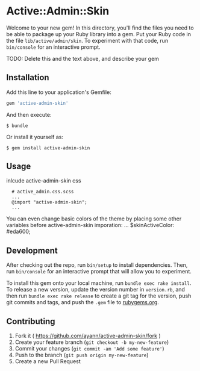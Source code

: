 # Active::Admin::Skin

Welcome to your new gem! In this directory, you'll find the files you need to be able to package up your Ruby library into a gem. Put your Ruby code in the file `lib/active/admin/skin`. To experiment with that code, run `bin/console` for an interactive prompt.

TODO: Delete this and the text above, and describe your gem

## Installation

Add this line to your application's Gemfile:

```ruby
gem 'active-admin-skin'
```

And then execute:

    $ bundle

Or install it yourself as:

    $ gem install active-admin-skin

## Usage
  
  inlcude active-admin-skin css

      # active_admin.css.scss
      ...
      @import "active-admin-skin";
      ...

  You can even change basic colors of the theme by placing some other variables before active-admin-skin imporation:
      ...
      $skinActiveColor: #eda600;

## Development

After checking out the repo, run `bin/setup` to install dependencies. Then, run `bin/console` for an interactive prompt that will allow you to experiment.

To install this gem onto your local machine, run `bundle exec rake install`. To release a new version, update the version number in `version.rb`, and then run `bundle exec rake release` to create a git tag for the version, push git commits and tags, and push the `.gem` file to [rubygems.org](https://rubygems.org).

## Contributing

1. Fork it ( https://github.com/ayann/active-admin-skin/fork )
2. Create your feature branch (`git checkout -b my-new-feature`)
3. Commit your changes (`git commit -am 'Add some feature'`)
4. Push to the branch (`git push origin my-new-feature`)
5. Create a new Pull Request
